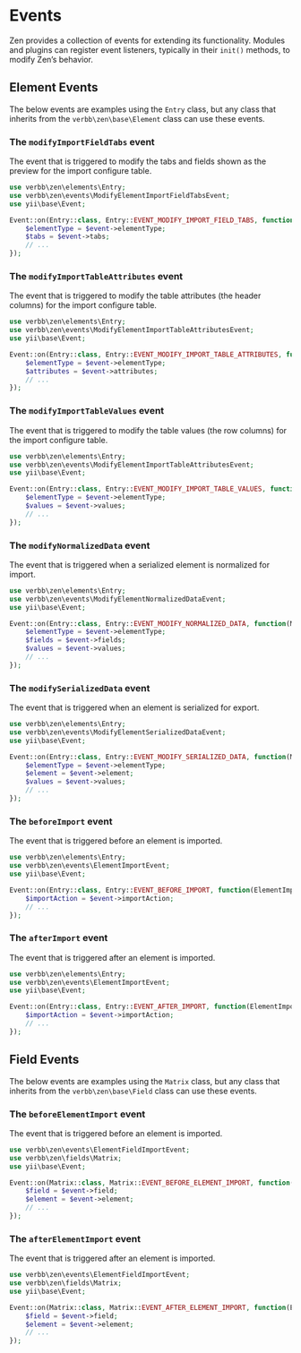 # Events
Zen provides a collection of events for extending its functionality. Modules and plugins can register event listeners, typically in their `init()` methods, to modify Zen’s behavior.

## Element Events
The below events are examples using the `Entry` class, but any class that inherits from the `verbb\zen\base\Element` class can use these events.

### The `modifyImportFieldTabs` event
The event that is triggered to modify the tabs and fields shown as the preview for the import configure table.

```php
use verbb\zen\elements\Entry;
use verbb\zen\events\ModifyElementImportFieldTabsEvent;
use yii\base\Event;

Event::on(Entry::class, Entry::EVENT_MODIFY_IMPORT_FIELD_TABS, function(ModifyElementImportFieldTabsEvent $event) {
    $elementType = $event->elementType;
    $tabs = $event->tabs;
    // ...
});
```

### The `modifyImportTableAttributes` event
The event that is triggered to modify the table attributes (the header columns) for the import configure table.

```php
use verbb\zen\elements\Entry;
use verbb\zen\events\ModifyElementImportTableAttributesEvent;
use yii\base\Event;

Event::on(Entry::class, Entry::EVENT_MODIFY_IMPORT_TABLE_ATTRIBUTES, function(ModifyElementImportTableAttributesEvent $event) {
    $elementType = $event->elementType;
    $attributes = $event->attributes;
    // ...
});
```

### The `modifyImportTableValues` event
The event that is triggered to modify the table values (the row columns) for the import configure table.

```php
use verbb\zen\elements\Entry;
use verbb\zen\events\ModifyElementImportTableAttributesEvent;
use yii\base\Event;

Event::on(Entry::class, Entry::EVENT_MODIFY_IMPORT_TABLE_VALUES, function(ModifyElementImportTableValuesEvent $event) {
    $elementType = $event->elementType;
    $values = $event->values;
    // ...
});
```

### The `modifyNormalizedData` event
The event that is triggered when a serialized element is normalized for import.

```php
use verbb\zen\elements\Entry;
use verbb\zen\events\ModifyElementNormalizedDataEvent;
use yii\base\Event;

Event::on(Entry::class, Entry::EVENT_MODIFY_NORMALIZED_DATA, function(ModifyElementNormalizedDataEvent $event) {
    $elementType = $event->elementType;
    $fields = $event->fields;
    $values = $event->values;
    // ...
});
```

### The `modifySerializedData` event
The event that is triggered when an element is serialized for export.

```php
use verbb\zen\elements\Entry;
use verbb\zen\events\ModifyElementSerializedDataEvent;
use yii\base\Event;

Event::on(Entry::class, Entry::EVENT_MODIFY_SERIALIZED_DATA, function(ModifyElementSerializedDataEvent $event) {
    $elementType = $event->elementType;
    $element = $event->element;
    $values = $event->values;
    // ...
});
```

### The `beforeImport` event
The event that is triggered before an element is imported.

```php
use verbb\zen\elements\Entry;
use verbb\zen\events\ElementImportEvent;
use yii\base\Event;

Event::on(Entry::class, Entry::EVENT_BEFORE_IMPORT, function(ElementImportEvent $event) {
    $importAction = $event->importAction;
    // ...
});
```

### The `afterImport` event
The event that is triggered after an element is imported.

```php
use verbb\zen\elements\Entry;
use verbb\zen\events\ElementImportEvent;
use yii\base\Event;

Event::on(Entry::class, Entry::EVENT_AFTER_IMPORT, function(ElementImportEvent $event) {
    $importAction = $event->importAction;
    // ...
});
```


## Field Events
The below events are examples using the `Matrix` class, but any class that inherits from the `verbb\zen\base\Field` class can use these events.

### The `beforeElementImport` event
The event that is triggered before an element is imported.

```php
use verbb\zen\events\ElementFieldImportEvent;
use verbb\zen\fields\Matrix;
use yii\base\Event;

Event::on(Matrix::class, Matrix::EVENT_BEFORE_ELEMENT_IMPORT, function(ElementFieldImportEvent $event) {
    $field = $event->field;
    $element = $event->element;
    // ...
});
```

### The `afterElementImport` event
The event that is triggered after an element is imported.

```php
use verbb\zen\events\ElementFieldImportEvent;
use verbb\zen\fields\Matrix;
use yii\base\Event;

Event::on(Matrix::class, Matrix::EVENT_AFTER_ELEMENT_IMPORT, function(ElementFieldImportEvent $event) {
    $field = $event->field;
    $element = $event->element;
    // ...
});
```
